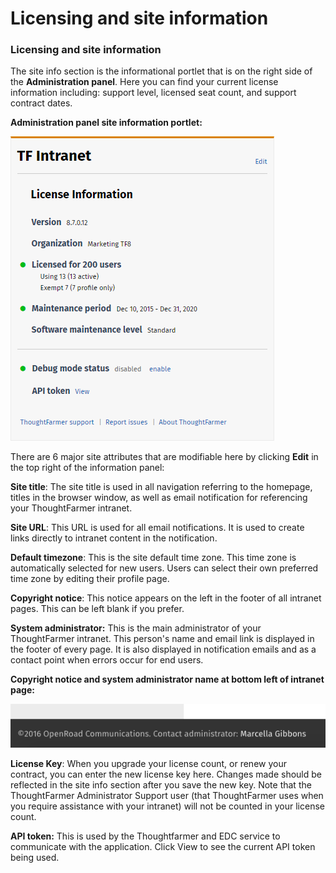# Licensing and site information

### Licensing and site information

The site info section is the informational portlet that is on the right side of the **Administration panel**. Here you can find your current license information including: support level, licensed seat count, and support contract dates.  
  
**Administration panel site information portlet:**

![](../../.gitbook/assets/1%20%2841%29.png)

There are 6 major site attributes that are modifiable here by clicking **Edit** in the top right of the information panel:  
  
**Site title**: The site title is used in all navigation referring to the homepage, titles in the browser window, as well as email notification for referencing your ThoughtFarmer intranet.  
  
**Site URL**: This URL is used for all email notifications. It is used to create links directly to intranet content in the notification.  
  
**Default timezone**: This is the site default time zone. This time zone is automatically selected for new users. Users can select their own preferred time zone by editing their profile page.  
  
**Copyright notice**: This notice appears on the left in the footer of all intranet pages. This can be left blank if you prefer.  
  
**System administrator:** This is the main administrator of your ThoughtFarmer intranet. This person's name and email link is displayed in the footer of every page. It is also displayed in notification emails and as a contact point when errors occur for end users.  
  
**Copyright notice and system administrator name at bottom left of intranet page:**

![](../../.gitbook/assets/2%20%2825%29.png)

**License Key**: When you upgrade your license count, or renew your contract, you can enter the new license key here. Changes made should be reflected in the site info section after you save the new key. Note that the ThoughtFarmer Administrator Support user \(that ThoughtFarmer uses when you require assistance with your intranet\) will not be counted in your license count.  
  
**API token:** This is used by the Thoughtfarmer and EDC service to communicate with the application. Click View to see the current API token being used.

